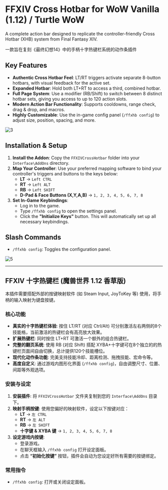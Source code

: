 # FFXIV Cross Hotbar for WoW Vanilla (1.12) / Turtle WoW

A complete action bar designed to replicate the controller-friendly Cross Hotbar (XHB) system from Final Fantasy XIV. 

一款旨在复刻《最终幻想14》中的手柄十字热键栏系统的动作条插件

## Key Features

-   **Authentic Cross Hotbar Feel**: LT/RT triggers activate separate 8-button hotbars, with visual feedback for the active set.
-   **Expanded Hotbar**: Hold both LT+RT to access a third, combined hotbar.
-   **Full Page System**: Use a modifier (RB/Shift) to switch between 8 distinct hotbar sets, giving you access to up to 120 action slots.
-   **Modern Action Bar Functionality**: Supports cooldowns, range check, drag & drop, and macros.
-   **Highly Customizable**: Use the in-game config panel (`/ffxhb config`) to adjust size, position, spacing, and more.

![3](https://github.com/user-attachments/assets/80ef019a-2a07-477d-a716-d9a4bfd33654)

## Installation & Setup

1.  **Install the Addon**: Copy the `FFXIVCrossHotbar` folder into your `Interface\AddOns` directory.
2.  **Map Your Controller**: Use your preferred mapping software to bind your controller's triggers and buttons to the keys below:
    -   **LT** -> `Left CTRL`
    -   **RT** -> `Left ALT`
    -   **RB** -> `Left SHIFT`
    -   **D-Pad & Face Buttons (X,Y,A,B)** -> `1, 2, 3, 4, 5, 6, 7, 8`
3.  **Set In-Game Keybindings**:
    -   Log in to the game.
    -   Type `/ffxhb config` to open the settings panel.
    -   Click the **"Initialize Keys"** button. This will automatically set up all necessary keybindings.

## Slash Commands

-   `/ffxhb config`: Toggles the configuration panel.

![5](https://github.com/user-attachments/assets/e7b0c465-cd63-4ae9-9ad8-8fa2567de1d6)

---

## FFXIV 十字热键栏 (魔兽世界 1.12 香草版)

本插件需要搭配外部的按键映射软件 (如 Steam Input, JoyToKey 等) 使用，将手柄的输入映射为键盘按键。

### 核心功能

-   **真实的十字热键栏体验**: 按住 LT/RT (对应 Ctrl/Alt) 可分别激活左右两侧的8个技能格，当前激活的热键栏会有高亮放大效果。
-   **扩展热键栏**: 同时按住 LT+RT 可激活一个额外的组合热键栏。
-   **完整的翻页系统**: 使用 RB (对应 Shift) 搭配 XYBA+十字键可在8个独立的的热键栏页面间自由切换，总计提供120个技能槽位。
-   **现代化动作条功能**: 完美支持技能冷却、距离检测、拖拽技能、宏命令等。
-   **高度自定义**: 通过游戏内图形化界面 (`/ffxhb config`)，自由调整尺寸、位置、间距等外观选项。

### 安装与设定

1.  **安装插件**: 将 `FFXIVCrossHotbar` 文件夹复制到您的 `Interface\AddOns` 目录下。
2.  **映射手柄按键**: 使用您偏好的映射软件，设定以下按键对应：
    -   **LT** -> `左 CTRL`
    -   **RT** -> `左 ALT`
    -   **RB** -> `左 SHIFT`
    -   **十字键 & XYBA 键** -> `1, 2, 3, 4, 5, 6, 7, 8`
3.  **设定游戏内按键**:
    -   登录游戏。
    -   在聊天框输入 `/ffxhb config` 打开设定面板。
    -   点击 **“初始化按键”** 按钮，插件会自动为您设定好所有需要的按键绑定。

### 常用指令

-   `/ffxhb config`: 打开或关闭设定面板。
